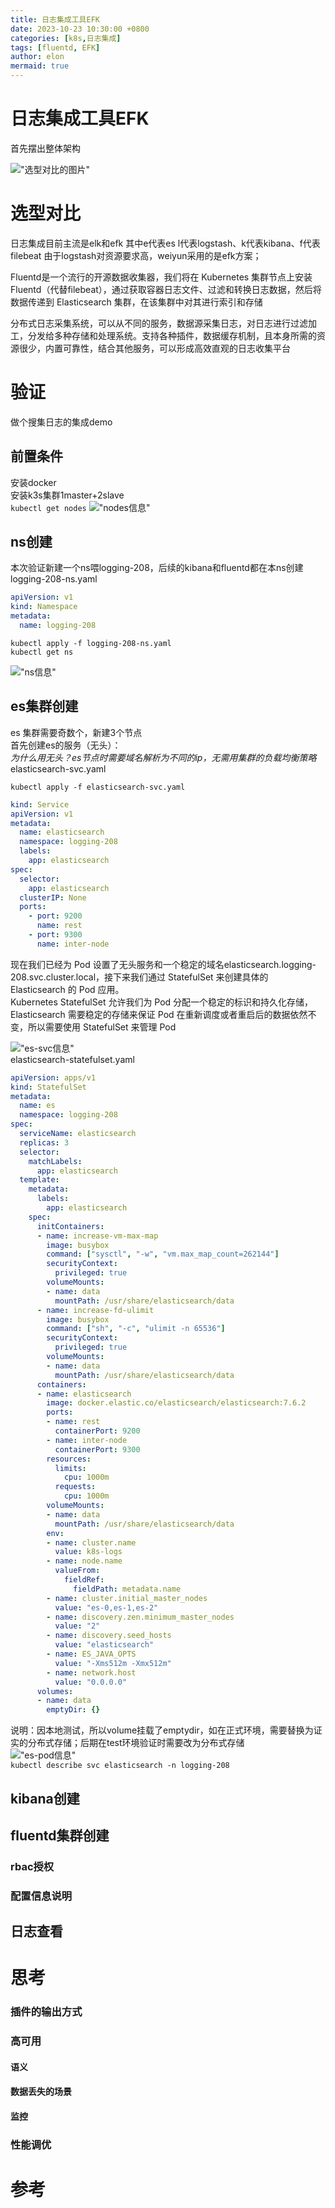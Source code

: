 ```yaml
---
title: 日志集成工具EFK
date: 2023-10-23 10:30:00 +0800
categories: [k8s,日志集成]
tags: [fluentd, EFK]
author: elon
mermaid: true
---
```

# 日志集成工具EFK

首先摆出整体架构

!["选型对比的图片"](/assets/imgs/k8s/efk/efk-整体架构.png)
# 选型对比

日志集成目前主流是elk和efk
其中e代表es
l代表logstash、k代表kibana、f代表filebeat
由于logstash对资源要求高，weiyun采用的是efk方案；

Fluentd是一个流行的开源数据收集器，我们将在 Kubernetes 集群节点上安装 Fluentd（代替filebeat），通过获取容器日志文件、过滤和转换日志数据，然后将数据传递到 Elasticsearch 集群，在该集群中对其进行索引和存储  

分布式日志采集系统，可以从不同的服务，数据源采集日志，对日志进行过滤加工，分发给多种存储和处理系统。支持各种插件，数据缓存机制，且本身所需的资源很少，内置可靠性，结合其他服务，可以形成高效直观的日志收集平台

# 验证
做个搜集日志的集成demo  

## 前置条件
安装docker  
安装k3s集群1master+2slave  
` kubectl get nodes `
!["nodes信息"](/assets/imgs/k8s/efk/efk-nodes信息.png)
## ns创建
本次验证新建一个ns喂logging-208，后续的kibana和fluentd都在本ns创建  
logging-208-ns.yaml  
```yaml
apiVersion: v1
kind: Namespace
metadata:
  name: logging-208
```
```shell
kubectl apply -f logging-208-ns.yaml  
kubectl get ns
```
!["ns信息"](/assets/imgs/k8s/efk/efk-ns.png)
## es集群创建
es 集群需要奇数个，新建3个节点  
首先创建es的服务（无头）：  
*为什么用无头？es节点时需要域名解析为不同的ip，无需用集群的负载均衡策略*  
elasticsearch-svc.yaml  
```shell
kubectl apply -f elasticsearch-svc.yaml
```
```yaml
kind: Service
apiVersion: v1
metadata:
  name: elasticsearch
  namespace: logging-208
  labels:
    app: elasticsearch
spec:
  selector:
    app: elasticsearch
  clusterIP: None
  ports:
    - port: 9200
      name: rest
    - port: 9300
      name: inter-node
```

现在我们已经为 Pod 设置了无头服务和一个稳定的域名elasticsearch.logging-208.svc.cluster.local，接下来我们通过 StatefulSet 来创建具体的 Elasticsearch 的 Pod 应用。  
Kubernetes StatefulSet 允许我们为 Pod 分配一个稳定的标识和持久化存储，Elasticsearch 需要稳定的存储来保证 Pod 在重新调度或者重启后的数据依然不变，所以需要使用 StatefulSet 来管理 Pod  

!["es-svc信息"](/assets/imgs/k8s/efk/efk-es-svc.png)  
elasticsearch-statefulset.yaml

```yaml
apiVersion: apps/v1
kind: StatefulSet
metadata:
  name: es
  namespace: logging-208
spec:
  serviceName: elasticsearch
  replicas: 3
  selector:
    matchLabels:
      app: elasticsearch
  template:
    metadata:
      labels: 
        app: elasticsearch
    spec:
      initContainers:
      - name: increase-vm-max-map
        image: busybox
        command: ["sysctl", "-w", "vm.max_map_count=262144"]
        securityContext:
          privileged: true
        volumeMounts:
        - name: data
          mountPath: /usr/share/elasticsearch/data
      - name: increase-fd-ulimit
        image: busybox
        command: ["sh", "-c", "ulimit -n 65536"]
        securityContext:
          privileged: true
        volumeMounts:
        - name: data
          mountPath: /usr/share/elasticsearch/data
      containers:
      - name: elasticsearch
        image: docker.elastic.co/elasticsearch/elasticsearch:7.6.2
        ports:
        - name: rest
          containerPort: 9200
        - name: inter-node
          containerPort: 9300
        resources:
          limits:
            cpu: 1000m
          requests:
            cpu: 1000m
        volumeMounts: 
        - name: data
          mountPath: /usr/share/elasticsearch/data
        env:
        - name: cluster.name
          value: k8s-logs
        - name: node.name
          valueFrom:
            fieldRef:
              fieldPath: metadata.name
        - name: cluster.initial_master_nodes
          value: "es-0,es-1,es-2"
        - name: discovery.zen.minimum_master_nodes
          value: "2"
        - name: discovery.seed_hosts
          value: "elasticsearch"
        - name: ES_JAVA_OPTS
          value: "-Xms512m -Xmx512m"
        - name: network.host
          value: "0.0.0.0"
      volumes: 
      - name: data
        emptyDir: {}
```
说明：因本地测试，所以volume挂载了emptydir，如在正式环境，需要替换为证实的分布式存储；后期在test环境验证时需要改为分布式存储  
!["es-pod信息"](/assets/imgs/k8s/efk/efk-es-sf.png)  
`
kubectl describe svc elasticsearch -n logging-208
`  

## kibana创建

## fluentd集群创建
### rbac授权
### 配置信息说明
## 日志查看
# 思考
### 插件的输出方式
### 高可用
#### 语义
#### 数据丢失的场景
#### 监控
### 性能调优
# 参考

